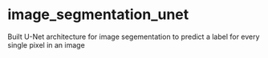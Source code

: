 # image_segmentation_unet
Built U-Net architecture for image segementation to predict a label for every single pixel in an image
